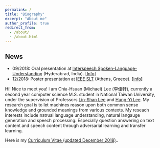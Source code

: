 ```yaml
---
permalink: /
title: "Biography"
excerpt: "About me"
author_profile: true
redirect_from: 
  - /about/
  - /about.html
---
```


## News
- 09/2018: Oral presentation at [Interspeech Spoken-Language-Understanding](http://interspeech2018.org/index.html) (Hyderabrad, India). [[Info]](/publications/2018-09-02-paper-SPOKENSQUAD)
- 12/2018: Poster presentation at [IEEE SLT](http://www.slt2018.org/) (Athens, Greece). [[Info]](/publications/2018-12-18-paper-ODSQA)



Hi! Nice to meet you!
I am Chia-Hsuan (Michael) Lee (李佳軒), currently a second year computer science M.S. student in National Taiwan University, under the supervision of Professors [Lin-Shan Lee](http://speech.ee.ntu.edu.tw/previous_version/lslNew.htm) and [Hung-Yi Lee](http://speech.ee.ntu.edu.tw/~tlkagk/). My research goal is to let machines reason upon both common sense knowledge and grounded meanings from various contexts. My reseach interests include natrual language understanding, natural langauge generation and speech processing. Especially question answering on text content and speech content through adversarial learning and transfer learning.

Here is my <a href="files/Curriculum_Vitae_Application_1213.pdf" target="_blank">Curriculum Vitae (updated December 2018)</a>..
